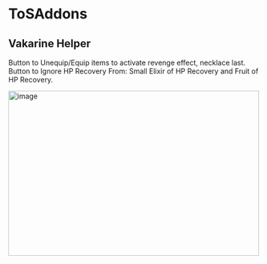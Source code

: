 # ToSAddons
## Vakarine Helper
Button to Unequip/Equip items to activate revenge effect, necklace last. 
Button to Ignore HP Recovery From: Small Elixir of HP Recovery and Fruit of HP Recovery.

<img width="500" height="330" alt="image" src="https://github.com/user-attachments/assets/c5cd4ed2-d17f-4ee5-b0ca-074971a8d706" />
